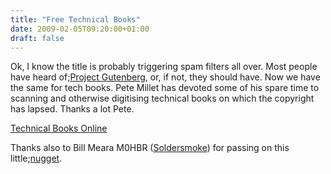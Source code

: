 ```yaml
---
title: "Free Technical Books"
date: 2009-02-05T09:20:00+01:00
draft: false
---
```


Ok, I know the title is probably triggering spam filters all over.
Most people have heard of;<a href=http://www.gutenberg.org/>Project Gutenberg</a>, or, if not, they should have. Now we have the same for tech books.
Pete Millet has devoted some of his spare time to scanning and otherwise digitising technical books on which the copyright has lapsed. Thanks a lot Pete.

<a href=http://www.pmillett.com/technical_books_online.htm>Technical Books Online</a>

Thanks also to Bill Meara M0HBR (<a href=http://www.soldersmoke.com/>Soldersmoke</a>) for passing on this little;<a href=http://soldersmoke.blogspot.com/2008/12/free-electronic-books-online.html>nugget</a>.
